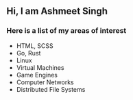 ## Hi, I am Ashmeet Singh
### Here is a list of my areas of interest
- HTML, SCSS
- Go, Rust
- Linux
- Virtual Machines
- Game Engines
- Computer Networks
- Distributed File Systems
